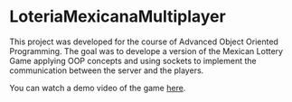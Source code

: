 # LoteriaMexicanaMultiplayer

This project was developed for the course of Advanced Object Oriented Programming. The goal was to develope
a version of the Mexican Lottery Game applying OOP concepts and using sockets to implement the communication
between the server and the players.

You can watch a demo video of the game [here](https://youtu.be/w08fCgnSapI).
